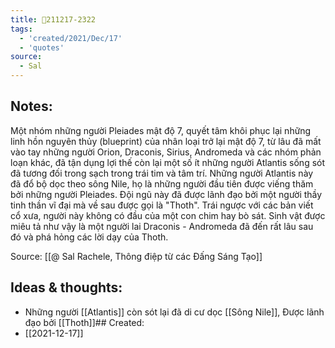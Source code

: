 ```yaml
---
title: 💬211217-2322
tags:
  - 'created/2021/Dec/17'
  - 'quotes'
source:
  - Sal
---
```


## Notes:
Một nhóm những người Pleiades mật độ 7, quyết tâm khôi phục lại những linh hồn nguyên thủy (blueprint) của nhân loại trở lại mật độ 7, từ lâu đã mất vào tay những người Orion, Draconis, Sirius, Andromeda và các nhóm phản loạn khác, đã tận dụng lợi thế còn lại một số ít những người Atlantis sống sót đã tương đối trong sạch trong trái tim và tâm trí. Những người Atlantis này đã đổ bộ dọc theo sông Nile, họ là những người đầu tiên được viếng thăm bởi những người Pleiades. Đội ngũ này đã được lãnh đạo bởi một người thầy tinh thần vĩ đại mà về sau được gọi là "Thoth". Trái ngược với các bản viết cổ xưa, người này không có đầu của một con chim hay bò sát. Sinh vật được miêu tả như vậy là một người lai Draconis - Andromeda đã đến rất lâu sau đó và phá hỏng các lời dạy của Thoth.

Source: [[@ Sal Rachele, Thông điệp từ các Đấng Sáng Tạo]]

## Ideas & thoughts:
- Những người [[Atlantis]] còn sót lại đã di cư dọc [[Sông Nile]], Được lãnh đạo bởi [[Thoth]]## Created:
- [[2021-12-17]]
